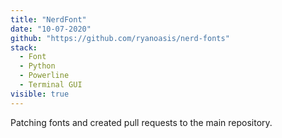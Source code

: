 ```yaml
---
title: "NerdFont"
date: "10-07-2020"
github: "https://github.com/ryanoasis/nerd-fonts"
stack:
  - Font
  - Python
  - Powerline
  - Terminal GUI
visible: true
---
```


Patching fonts and created pull requests to the main repository.
